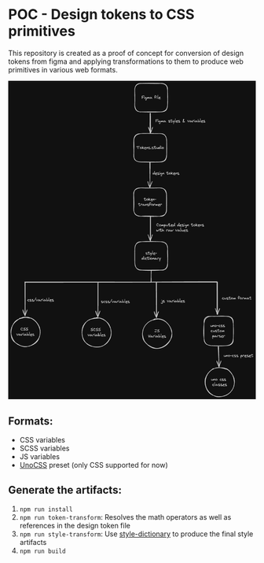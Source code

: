 # POC - Design tokens to CSS primitives
This repository is created as a proof of concept for conversion of design tokens from figma and applying transformations
to them to produce web primitives in various web formats.

![process showing the design token to various web format transformation](design-token-to-css.png)

## Formats:

- CSS variables
- SCSS variables
- JS variables
- [UnoCSS](https://unocss.dev/) preset (only CSS supported for now)


## Generate the artifacts:

1. `npm run install`
2. `npm run token-transform`: Resolves the math operators as well as references in the design token file 
3. `npm run style-transform`: Use [style-dictionary](https://amzn.github.io/style-dictionary/) to produce the final style artifacts
4. `npm run build`
